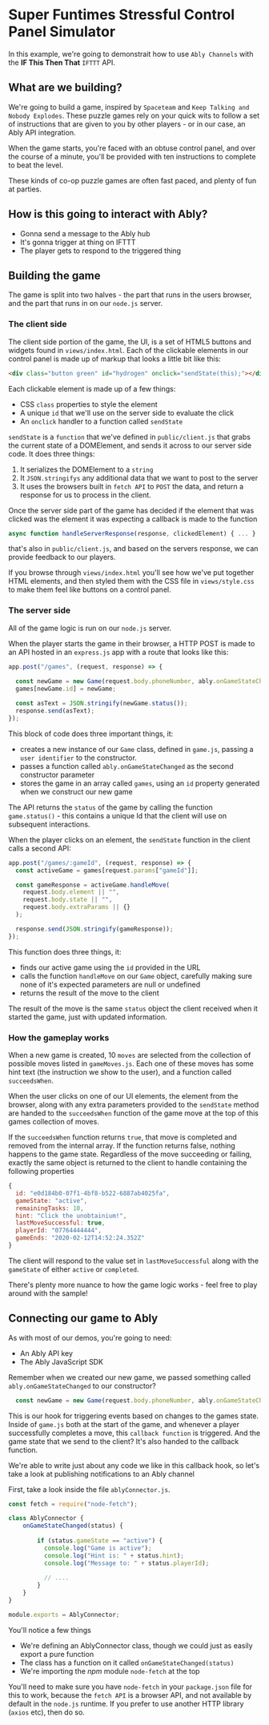 Super Funtimes Stressful Control Panel Simulator
=================

In this example, we're going to demonstrait how to use `Ably Channels` with the **IF This Then That** `IFTTT` API.


What are we building?
------------

We're going to build a game, inspired by `Spaceteam` and `Keep Talking and Nobody Explodes`.
These puzzle games rely on your quick wits to follow a set of instructions that are given to you by other players - or in our case, an Ably API integration.

When the game starts, you're faced with an obtuse control panel, and over the course of a minute, you'll be provided with ten instructions to complete to beat the level.

These kinds of co-op puzzle games are often fast paced, and plenty of fun at parties.


How is this going to interact with Ably?
-------------

- Gonna send a message to the Ably hub
- It's gonna trigger at thing on IFTTT
- The player gets to respond to the triggered thing


Building the game
-------------

The game is split into two halves - the part that runs in the users browser, and the part that runs in on our `node.js` server.

### The client side

The client side portion of the game, the UI, is a set of HTML5 buttons and widgets found in `views/index.html`.
Each of the clickable elements in our control panel is made up of markup that looks a little bit like this:

```html
<div class="button green" id="hydrogen" onclick="sendState(this);"></div>
```

Each clickable element is made up of a few things:
* CSS `class` properties to style the element
* A unique `id` that we'll use on the server side to evaluate the click
* An `onclick` handler to a function called `sendState`

`sendState` is a `function` that we've defined in `public/client.js` that grabs the current state of a DOMElement, and sends it across to our server side code.
It does three things:

1. It serializes the DOMElement to a `string`
2. It `JSON.stringifys` any additional data that we want to post to the server
3. It uses the browsers built in `fetch API` to `POST` the data, and return a response for us to process in the client.

Once the server side part of the game has decided if the element that was clicked was the element it was expecting a callback is made to the function

```js
async function handleServerResponse(response, clickedElement) { ... }
```
that's also in `public/client.js`, and based on the servers response, we can provide feedback to our players.

If you browse through `views/index.html` you'll see how we've put together HTML elements, and then styled them with the CSS file in `views/style.css` to make them feel like buttons on a control panel.

### The server side

All of the game logic is run on our `node.js` server.

When the player starts the game in their browser, a HTTP POST is made to an API hosted in an `express.js` app with a route that looks like this:

```js
app.post("/games", (request, response) => {
  
  const newGame = new Game(request.body.phoneNumber, ably.onGameStateChanged);
  games[newGame.id] = newGame;

  const asText = JSON.stringify(newGame.status());
  response.send(asText);
});
```

This block of code does three important things, it:
* creates a new instance of our `Game` class, defined in `game.js`, passing a `user identifier` to the constructor.
* passes a function called `ably.onGameStateChanged` as the second constructor parameter
* stores the game in an array called `games`, using an `id` property generated when we construct our new game

The API returns the `status` of the game by calling the function `game.status()` - this contains a unique Id that the client will use on subsequent interactions.

When the player clicks on an element, the `sendState` function in the client calls a second API:

```js
app.post("/games/:gameId", (request, response) => {
  const activeGame = games[request.params["gameId"]];

  const gameResponse = activeGame.handleMove(
    request.body.element || "",
    request.body.state || "", 
    request.body.extraParams || {}
  );

  response.send(JSON.stringify(gameResponse));
});
```

This function does three things, it:
* finds our active game using the `id` provided in the URL
* calls the function `handleMove` on our `Game` object, carefully making sure none of it's expected parameters are null or undefined
* returns the result of the move to the client

The result of the move is the same `status` object the client received when it started the game, just with updated information.

### How the gameplay works

When a new game is created, 10 `moves` are selected from the collection of possible moves listed in `gameMoves.js`.
Each one of these moves has some hint text (the instruction we show to the user), and a function called `succeedsWhen`.

When the user clicks on one of our UI elements, the element from the browser, along with any extra parameters
provided to the `sendState` method are handed to the `succeedsWhen` function of the game move at the top of this games collection of moves.

If the `succeedsWhen` function returns `true`, that move is completed and removed from the internal array. If the function returns false, 
nothing happens to the game state. Regardless of the move succeeding or failing, exactly the same object is returned to the client to handle containing the following properties

```js
{
  id: "e0d184b0-07f1-4bf8-b522-6887ab4025fa",
  gameState: "active",
  remainingTasks: 10,
  hint: "Click the unobtainium!",
  lastMoveSuccessful: true,
  playerId: "07764444444",
  gameEnds: "2020-02-12T14:52:24.352Z"
}
```

The client will respond to the value set in `lastMoveSuccessful` along with the `gameState` of either `active` or `completed`.

There's plenty more nuance to how the game logic works - feel free to play around with the sample!

Connecting our game to Ably
-------------

As with most of our demos, you're going to need:

* An Ably API key
* The Ably JavaScript SDK

Remember when we created our new game, we passed something called `ably.onGameStateChanged` to our constructor?

```js
  const newGame = new Game(request.body.phoneNumber, ably.onGameStateChanged);
```

This is our hook for triggering events based on changes to the games state.
Inside of `game.js` both at the start of the game, and whenever a player successfully completes a move, this `callback function` is triggered.
And the game state that we send to the client? It's also handed to the callback function.

We're able to write just about any code we like in this callback hook, so let's take a look at publishing notifications to an Ably channel

First, take a look inside the file `ablyConnector.js`.

```javascript
const fetch = require("node-fetch");

class AblyConnector {
    onGameStateChanged(status) {
      
        if (status.gameState == "active") {
          console.log("Game is active");
          console.log("Hint is: " + status.hint);
          console.log("Message to: " + status.playerId);
          
          // ....
        }
    }
}

module.exports = AblyConnector;
```

You'll notice a few things
* We're defining an AblyConnector class, though we could just as easily export a pure function
* The class has a function on it called `onGameStateChanged(status)`
* We're importing the *npm* module `node-fetch` at the top

You'll need to make sure you have `node-fetch` in your `package.json` file for this to work, because the `fetch API` is a browser API, and not available by default in the `node.js` runtime.
If you prefer to use another HTTP library (`axios` etc), then do so.

